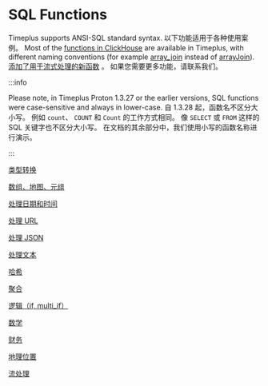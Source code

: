 # SQL Functions

Timeplus supports ANSI-SQL standard syntax. 以下功能适用于各种使用案例。 Most of the [functions in ClickHouse](https://clickhouse.com/docs/en/sql-reference/functions) are available in Timeplus, with different naming conventions (for example [array_join](functions_for_comp#array_join) instead of [arrayJoin](https://clickhouse.com/docs/en/sql-reference/functions/array-join)). [添加了用于流式处理的新函数](functions_for_streaming) 。 如果您需要更多功能，请联系我们。

:::info

Please note, in Timeplus Proton 1.3.27 or the earlier versions, SQL functions were case-sensitive and always in lower-case. 自 1.3.28 起，函数名不区分大小写。 例如 `count`、 `COUNT` 和 `Count` 的工作方式相同。 像 `SELECT` 或 `FROM` 这样的 SQL 关键字也不区分大小写。 在文档的其余部分中，我们使用小写的函数名称进行演示。

:::

[类型转换](functions_for_type)

[数组、地图、元组](functions_for_comp)

[处理日期和时间](functions_for_datetime)

[处理 URL](functions_for_url)

[处理 JSON](functions_for_json)

[处理文本](functions_for_text)

[哈希](functions_for_hash)

[聚合](functions_for_agg)

[逻辑（if, multi_if）](functions_for_logic)

[数学](functions_for_math)

[财务](functions_for_fin)

[地理位置](functions_for_geo)

[流处理](functions_for_streaming)
